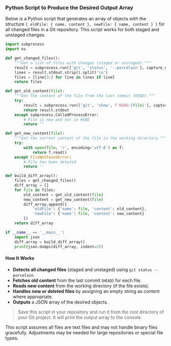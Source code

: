 ### Python Script to Produce the Desired Output Array

Below is a Python script that generates an array of objects with the structure `{ oldFile: { name, content }, newFile: { name, content } }` for all changed files in a Git repository. This script works for both staged and unstaged changes.

```python
import subprocess
import os

def get_changed_files():
    """Get a list of files with changes (staged or unstaged)."""
    result = subprocess.run(['git', 'status', '--porcelain'], capture_output=True, text=True)
    lines = result.stdout.strip().split('\n')
    files = [line[3:] for line in lines if line]
    return files

def get_old_content(file):
    """Get the content of the file from the last commit (HEAD)."""
    try:
        result = subprocess.run(['git', 'show', f'HEAD:{file}'], capture_output=True, text=True, check=True)
        return result.stdout
    except subprocess.CalledProcessError:
        # File is new and not in HEAD
        return ''

def get_new_content(file):
    """Get the current content of the file in the working directory."""
    try:
        with open(file, 'r', encoding='utf-8') as f:
            return f.read()
    except FileNotFoundError:
        # File has been deleted
        return ''

def build_diff_array():
    files = get_changed_files()
    diff_array = []
    for file in files:
        old_content = get_old_content(file)
        new_content = get_new_content(file)
        diff_array.append({
            'oldFile': {'name': file, 'content': old_content},
            'newFile': {'name': file, 'content': new_content}
        })
    return diff_array

if __name__ == '__main__':
    import json
    diff_array = build_diff_array()
    print(json.dumps(diff_array, indent=2))
```

#### How It Works

- **Detects all changed files** (staged and unstaged) using `git status --porcelain`.
- **Fetches old content** from the last commit (`HEAD`) for each file.
- **Reads new content** from the working directory (if the file exists).
- **Handles new or deleted files** by assigning an empty string as content where appropriate.
- **Outputs** a JSON array of the desired objects.

> Save this script in your repository and run it from the root directory of your Git project. It will print the output array to the console. 

This script assumes all files are text files and may not handle binary files gracefully. Adjustments may be needed for large repositories or special file types.
